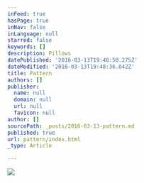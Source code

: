 ```yaml
---
inFeed: true
hasPage: true
inNav: false
inLanguage: null
starred: false
keywords: []
description: Pillows
datePublished: '2016-03-13T19:48:50.275Z'
dateModified: '2016-03-13T19:48:36.042Z'
title: Pattern
authors: []
publisher:
  name: null
  domain: null
  url: null
  favicon: null
author: []
sourcePath: _posts/2016-03-13-pattern.md
published: true
url: pattern/index.html
_type: Article

---
```

![](https://the-grid-user-content.s3-us-west-2.amazonaws.com/e132cd2b-5c11-4cb5-b241-58a05e74609b.jpg)